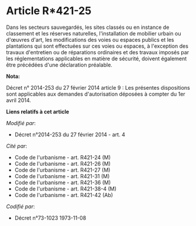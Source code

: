 # Article R*421-25

Dans les secteurs sauvegardés, les sites classés ou en instance de classement et les réserves naturelles, l'installation de
mobilier urbain ou d'œuvres d'art, les modifications des voies ou espaces publics et les plantations qui sont effectuées sur
ces voies ou espaces, à l'exception des travaux d'entretien ou de réparations ordinaires et des travaux imposés par les
réglementations applicables en matière de sécurité, doivent également être précédées d'une déclaration préalable.

**Nota:**

Décret n° 2014-253 du 27 février 2014 article 9 : Les présentes dispositions sont applicables aux demandes d'autorisation
déposées à compter du 1er avril 2014.

**Liens relatifs à cet article**

_Modifié par_:

  - Décret n°2014-253 du 27 février 2014 - art. 4

_Cité par_:

  - Code de l'urbanisme - art. R421-24 (M)
  - Code de l'urbanisme - art. R421-26 (M)
  - Code de l'urbanisme - art. R421-27 (M)
  - Code de l'urbanisme - art. R421-31 (M)
  - Code de l'urbanisme - art. R421-36 (M)
  - Code de l'urbanisme - art. R421-38-4 (M)
  - Code de l'urbanisme - art. R421-42 (Ab)

_Codifié par_:

  - Décret n°73-1023 1973-11-08

